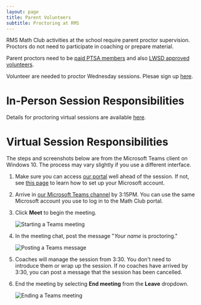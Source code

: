 ```yaml
---
layout: page
title: Parent Volunteers
subtitle: Proctoring at RMS
---
```


RMS Math Club activities at the school require parent proctor supervision. Proctors do not need to participate in coaching or prepare material.

Parent proctors need to be <a href="https://rmsptsa.org/Packet/Join" target="_blank">paid PTSA members</a> and also
<a href="https://www.lwsd.org/get-involved/volunteering-in-lwsd" target="_blank">LWSD approved volunteers</a>.

Volunteer are needed to proctor Wednesday sessions. Plesae sign up [here](https://www.signupgenius.com/go/10C0F49AAAE22A5F4CF8-51850518-rmsptsa).

# In-Person Session Responsibilities

Details for proctoring virtual sessions are available [here](/proctoring).

# Virtual Session Responsibilities

The steps and screenshots below are from the Microsoft Teams client on Windows 10. The process may vary slightly if you use a different interface.

1. Make sure you can access [our portal](https://rmsptsa.sharepoint.com/sites/MathClub) well ahead of the session. If not, see [this page](/portal) to learn how to set up your Microsoft account.

1. Arrive in <a href="https://teams.microsoft.com/l/channel/19%3a732a7f9358af4a37affd3f56a592fbee%40thread.tacv2/General?groupId=1820c33d-ed0b-4685-9f38-c1b24c841dad&tenantId=f2d61132-f6d6-42d2-b97f-caa2960fb0f7" target="_blank">our Microsoft Teams channel</a> by 3:15PM. You can use the same Microsoft account you use to log in to the Math Club portal.

1. Click **Meet** to begin the meeting.

    ![Starting a Teams meeting](/img/start-teams-meeting.png)

1. In the meeting chat, post the message "*Your name* is proctoring."

    ![Posting a Teams message](/img/post-teams-message.png)

1. Coaches will manage the session from 3:30. You don't need to introduce them or wrap up the session. If no coaches have arrived by 3:30, you can post a message that the session has been cancelled.

1. End the meeting by selecting **End meeting** from the **Leave** dropdown.

    ![Ending a Teams meeting](/img/end-teams-meeting.png)
